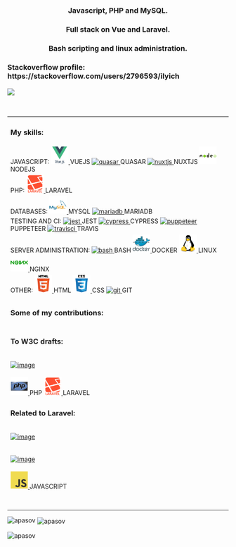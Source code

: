 <h3 align="center">Javascript, PHP and MySQL.</h3>
<h3 align="center">Full stack on Vue and Laravel.</h3>
<h3 align="center">Bash scripting and linux administration.</h3>
<h3 align="left">
Stackoverflow profile: https://stackoverflow.com/users/2796593/ilyich
</h3>
<a href="https://stackoverflow.com/users/2796593" target="blank">
<img
align="center"
src="https://user-images.githubusercontent.com/28765662/151554354-4db70731-9f73-4b4b-ae24-c94bcccac183.png"
/>
</a>
<br /><br /><br />

<table>
  <tr>
    <td><h3>My skills:</h3></td>
  </tr>
  <tr>
    <td>
      JAVASCRIPT:
      <a href="https://vuejs.org/" target="_blank" rel="noreferrer">
        <img
          src="https://raw.githubusercontent.com/devicons/devicon/master/icons/vuejs/vuejs-original-wordmark.svg"
          alt="vuejs"
          width="40"
          height="40"
        />
      </a>
      VUEJS
      <a href="https://quasar.dev/" target="_blank" rel="noreferrer">
        <img
          src="https://cdn.quasar.dev/logo/svg/quasar-logo.svg"
          alt="quasar"
          width="40"
          height="40"
        />
      </a>
      QUASAR
      <a href="https://nuxtjs.org/" target="_blank" rel="noreferrer">
        <img
          src="https://www.vectorlogo.zone/logos/nuxtjs/nuxtjs-icon.svg"
          alt="nuxtjs"
          width="40"
          height="40"
        />
      </a>
      NUXTJS
      <a href="https://nodejs.org" target="_blank" rel="noreferrer">
        <img
          src="https://raw.githubusercontent.com/devicons/devicon/master/icons/nodejs/nodejs-original-wordmark.svg"
          alt="nodejs"
          width="40"
          height="40"
        />
      </a>
      NODEJS
    </td>
  </tr>
  <tr>
    <td>
      PHP:
      <a href="https://laravel.com/" target="_blank">
        <img
          src="https://raw.githubusercontent.com/devicons/devicon/master/icons/laravel/laravel-plain-wordmark.svg"
          alt="laravel"
          width="40"
          height="40"
        />
      </a>
      LARAVEL
    </td>
  </tr>
  <tr>
    <td>
      DATABASES:
      <a href="https://www.mysql.com/" target="_blank" rel="noreferrer">
        <img
          src="https://raw.githubusercontent.com/devicons/devicon/master/icons/mysql/mysql-original-wordmark.svg"
          alt="mysql"
          width="40"
          height="40"
        />
      </a>
      MYSQL
      <a href="https://mariadb.org/" target="_blank" rel="noreferrer">
        <img
          src="https://www.vectorlogo.zone/logos/mariadb/mariadb-icon.svg"
          alt="mariadb"
          width="40"
          height="40"
        />
      </a>
      MARIADB
    </td>
  </tr>
  <tr>
    <td>
      TESTING AND CI:
      <a href="https://jestjs.io" target="_blank" rel="noreferrer">
        <img
          src="https://www.vectorlogo.zone/logos/jestjsio/jestjsio-icon.svg"
          alt="jest"
          width="40"
          height="40"
        />
      </a>
      JEST
      <a href="https://www.cypress.io" target="_blank" rel="noreferrer">
        <img
          src="https://raw.githubusercontent.com/simple-icons/simple-icons/6e46ec1fc23b60c8fd0d2f2ff46db82e16dbd75f/icons/cypress.svg"
          alt="cypress"
          width="40"
          height="40"
        />
      </a>
      CYPRESS
      <a
        href="https://github.com/puppeteer/puppeteer"
        target="_blank"
        rel="noreferrer"
      >
        <img
          src="https://www.vectorlogo.zone/logos/pptrdev/pptrdev-official.svg"
          alt="puppeteer"
          width="40"
          height="40"
        />
      </a>
      PUPPETEER
      <a href="https://travis-ci.org" target="_blank" rel="noreferrer">
        <img
          src="https://www.vectorlogo.zone/logos/travis-ci/travis-ci-icon.svg"
          alt="travisci"
          width="40"
          height="40"
        />
      </a>
      TRAVIS
    </td>
  </tr>
  <tr>
    <td>
      SERVER ADMINISTRATION:
      <a
        href="https://www.gnu.org/software/bash/"
        target="_blank"
        rel="noreferrer"
      >
        <img
          src="https://www.vectorlogo.zone/logos/gnu_bash/gnu_bash-icon.svg"
          alt="bash"
          width="40"
          height="40"
        />
      </a>
      BASH
      <a href="https://www.docker.com/" target="_blank" rel="noreferrer">
        <img
          src="https://raw.githubusercontent.com/devicons/devicon/master/icons/docker/docker-original-wordmark.svg"
          alt="docker"
          width="40"
          height="40"
        />
      </a>
      DOCKER
      <a href="https://www.linux.org/" target="_blank" rel="noreferrer">
        <img
          src="https://raw.githubusercontent.com/devicons/devicon/master/icons/linux/linux-original.svg"
          alt="linux"
          width="40"
          height="40"
        />
      </a>
      LINUX
      <a href="https://www.nginx.com" target="_blank" rel="noreferrer">
        <img
          src="https://raw.githubusercontent.com/devicons/devicon/master/icons/nginx/nginx-original.svg"
          alt="nginx"
          width="40"
          height="40"
        />
      </a>
      NGINX
    </td>
  </tr>
  <tr>
    <td>
      OTHER:
      <a href="https://www.w3.org/html/" target="_blank" rel="noreferrer">
        <img
          src="https://raw.githubusercontent.com/devicons/devicon/master/icons/html5/html5-original-wordmark.svg"
          alt="html5"
          width="40"
          height="40"
        />
      </a>
      HTML
      <a
        href="https://www.w3schools.com/css/"
        target="_blank"
        rel="noreferrer"
      >
        <img
          src="https://raw.githubusercontent.com/devicons/devicon/master/icons/css3/css3-original-wordmark.svg"
          alt="css3"
          width="40"
          height="40"
        />
      </a>
      CSS
      <a href="https://git-scm.com/" target="_blank" rel="noreferrer">
        <img
          src="https://www.vectorlogo.zone/logos/git-scm/git-scm-icon.svg"
          alt="git"
          width="40"
          height="40"
        />
      </a>
      GIT
    </td>
  </tr>
  <tr>
    <td></td>
  </tr>
  <tr>
    <td><h3 align="left">Some of my contributions:</h3></td>
  </tr>
  <tr>
    <td><h3 align="left">To W3C drafts:</h3></td>
  </tr>
  <tr>
    <td>

[![image](https://user-images.githubusercontent.com/28765662/149684207-163306bb-9d03-48a5-9270-48673bb5b7c9.png)](https://github.com/w3c/csswg-drafts/issues/4960)

</td>
  </tr>
  <tr>
    <td>
      <a href="https://www.php.net" target="_blank" rel="noreferrer">
        <img
          src="https://raw.githubusercontent.com/devicons/devicon/master/icons/php/php-original.svg"
          alt="php"
          width="40"
          height="40"
        />
      </a>
      PHP
      <a href="https://laravel.com/" target="_blank" rel="noreferrer">
        <img
          src="https://raw.githubusercontent.com/devicons/devicon/master/icons/laravel/laravel-plain-wordmark.svg"
          alt="laravel"
          width="40"
          height="40"
        />
      </a>
      LARAVEL
    </td>
  </tr>
  <tr>
    <td><h3 align="left">Related to Laravel:</h3></td>
  </tr>
  <tr>
    <td>

[![image](https://user-images.githubusercontent.com/28765662/151575980-69a92a96-b8ca-4359-a586-e71cf0210e5e.png)](https://github.com/laravel/framework/issues/23750)

</td>
  </tr>
  <tr>
    <td>

[![image](https://user-images.githubusercontent.com/28765662/151576108-2d0a5be8-1403-4168-89a1-50000b81a68e.png)](https://github.com/laravel/docs/pull/4205)

</td>
  </tr>
  <tr>
    <td>
      <a
        href="https://developer.mozilla.org/en-US/docs/Web/JavaScript"
        target="_blank"
        rel="noreferrer"
      >
        <img
          src="https://raw.githubusercontent.com/devicons/devicon/master/icons/javascript/javascript-original.svg"
          alt="javascript"
          width="40"
          height="40"
        />
      </a>
      JAVASCRIPT
    </td>
  </tr>
  <tr>
    <td></td>
  </tr>
  <tr>
    <td></td>
  </tr>
  <tr>
    <td></td>
  </tr>
  <tr>
    <td></td>
  </tr>
  <tr>
    <td></td>
  </tr>
  <tr>
    <td></td>
  </tr>
  <tr>
    <td></td>
  </tr>
  <tr>
    <td></td>
  </tr>
</table>

<p>
  <img
    align="left"
    src="https://github-readme-stats.vercel.app/api/top-langs?username=apasov&show_icons=true&locale=en&layout=compact"
    alt="apasov"
  />
</p>

<p>
  &nbsp;<img
    align="center"
    src="https://github-readme-stats.vercel.app/api?username=apasov&show_icons=true&locale=en"
    alt="apasov"
  />
</p>

<p>
  <img
    align="center"
    src="https://github-readme-streak-stats.herokuapp.com/?user=apasov&"
    alt="apasov"
  />
</p>
